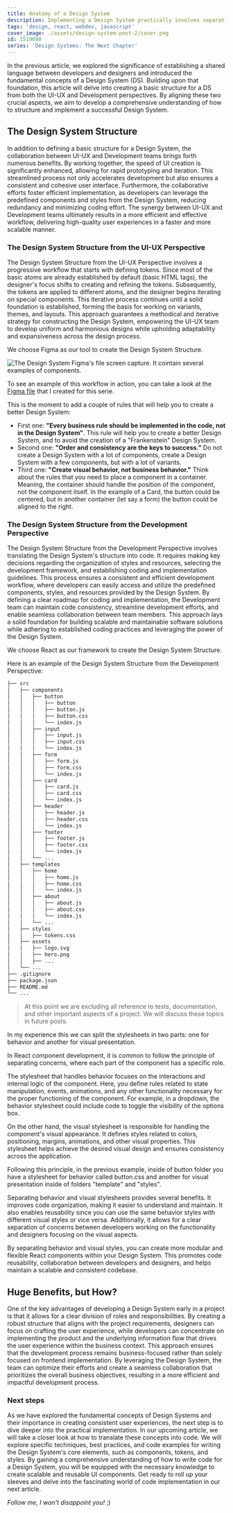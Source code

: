 ```yaml
---
title: Anatomy of a Design System
description: Implementing a Design System practically involves separating behavior and visual stylesheets for efficient component development and consistent UI presentation.
tags: 'design, react, webdev, javascript'
cover_image: ./assets/design-system-post-2/cover.png
id: 1519090
series: 'Design Systems: The Next Chapter'
---
```


In the previous article, we explored the significance of establishing a shared language between developers and designers and introduced the fundamental concepts of a Design System (DS). Building upon that foundation, this article will delve into creating a basic structure for a DS from both the UI-UX and Development perspectives. By aligning these two crucial aspects, we aim to develop a comprehensive understanding of how to structure and implement a successful Design System.

## The Design System Structure

In addition to defining a basic structure for a Design System, the collaboration between UI-UX and Development teams brings forth numerous benefits. By working together, the speed of UI creation is significantly enhanced, allowing for rapid prototyping and iteration. This streamlined process not only accelerates development but also ensures a consistent and cohesive user interface. Furthermore, the collaborative efforts foster efficient implementation, as developers can leverage the predefined components and styles from the Design System, reducing redundancy and minimizing coding effort. The synergy between UI-UX and Development teams ultimately results in a more efficient and effective workflow, delivering high-quality user experiences in a faster and more scalable manner.

### The Design System Structure from the UI-UX Perspective

The Design System Structure from the UI-UX Perspective involves a progressive workflow that starts with defining tokens. Since most of the basic atoms are already established by default (basic HTML tags), the designer's focus shifts to creating and refining the tokens. Subsequently, the tokens are applied to different atoms, and the designer begins iterating on special components. This iterative process continues until a solid foundation is established, forming the basis for working on variants, themes, and layouts. This approach guarantees a methodical and iterative strategy for constructing the Design System, empowering the UI-UX team to develop uniform and harmonious designs while upholding adaptability and expansiveness across the design process.

We choose Figma as our tool to create the Design System Structure.

![The Design System Figma's file screen capture. It cointain several examples of components.](assets/design-system-post-2/figma.png)

<!-- Aqui la imagen que captura parte de esto -->

To see an example of this workflow in action, you can take a look at the [Figma file](https://www.figma.com/file/6GMJzNpoQ4VSokG2S52ip6/Design-System?type=design&node-id=152%3A78&mode=design&t=OSxTDaNaPDp8YKNG-1) that I created for this serie.

This is the moment to add a couple of rules that will help you to create a better Design System:
* First one:
**"Every business rule should be implemented in the code, not in the Design System"**. This rule will help you to create a better Design System, and to avoid the creation of a "Frankenstein" Design System.
* Second one:
**"Order and consistency are the keys to success."** Do not create a Design System with a lot of components, create a Design System with a few components, but with a lot of variants.
* Third one:
**"Create visual behavior, not business behavior."** Think about the rules that you need to place a component in a container. Meaning, the container should handle the position of the component, not the component itself. In the example of a Card, the button could be centered, but in another container (let say a form) the button could be aligned to the right.

### The Design System Structure from the Development Perspective

The Design System Structure from the Development Perspective involves translating the Design System's structure into code. It requires making key decisions regarding the organization of styles and resources, selecting the development framework, and establishing coding and implementation guidelines. This process ensures a consistent and efficient development workflow, where developers can easily access and utilize the predefined components, styles, and resources provided by the Design System. By defining a clear roadmap for coding and implementation, the Development team can maintain code consistency, streamline development efforts, and enable seamless collaboration between team members. This approach lays a solid foundation for building scalable and maintainable software solutions while adhering to established coding practices and leveraging the power of the Design System.

We choose React as our framework to create the Design System Structure.

Here is an example of the Design System Structure from the Development Perspective:

```bash
├── src
│   ├── components
│   │   ├── button
│   │   │   ├── button
│   │   │   ├── button.js
│   │   │   ├── button.css
│   │   │   └── index.js
│   │   ├── input
│   │   │   ├── input.js
│   │   │   ├── input.css
│   │   │   └── index.js
│   │   ├── form
│   │   │   ├── form.js
│   │   │   ├── form.css
│   │   │   └── index.js
│   │   ├── card
│   │   │   ├── card.js
│   │   │   ├── card.css
│   │   │   └── index.js
│   │   ├── header
│   │   │   ├── header.js
│   │   │   ├── header.css
│   │   │   └── index.js
│   │   ├── footer
│   │   │   ├── footer.js
│   │   │   ├── footer.css
│   │   │   └── index.js
│   │   └── ...
│   ├── templates
│   │   ├── home
│   │   │   ├── home.js
│   │   │   ├── home.css
│   │   │   └── index.js
│   │   ├── about
│   │   │   ├── about.js
│   │   │   ├── about.css
│   │   │   └── index.js
│   │   └── ...
│   ├── styles
│   │   ├── tokens.css
│   ├── assets
│   │   ├── logo.svg
│   │   ├── hero.png
│   │   ├── ...
│   └── ...
├── .gitignore
├── package.json
├── README.md
└── ...
```

> At this point we are excluding all reference to tests, documentation, and other important aspects of a project. We will discuss these topics in future posts.

In my experience this we can split the stylesheets in two parts: one for behavior and another for visual presentation.

In React component development, it is common to follow the principle of separating concerns, where each part of the component has a specific role.

The stylesheet that handles behavior focuses on the interactions and internal logic of the component. Here, you define rules related to state manipulation, events, animations, and any other functionality necessary for the proper functioning of the component. For example, in a dropdown, the behavior stylesheet could include code to toggle the visibility of the options box.

On the other hand, the visual stylesheet is responsible for handling the component's visual appearance. It defines styles related to colors, positioning, margins, animations, and other visual properties. This stylesheet helps achieve the desired visual design and ensures consistency across the application.

Following this principle, in the previous example, inside of button folder you have a stylesheet for behavior called button.css and another for visual presentation inside of folders "template" and "styles".

Separating behavior and visual stylesheets provides several benefits. It improves code organization, making it easier to understand and maintain. It also enables reusability since you can use the same behavior styles with different visual styles or vice versa. Additionally, it allows for a clear separation of concerns between developers working on the functionality and designers focusing on the visual aspects.

By separating behavior and visual styles, you can create more modular and flexible React components within your Design System. This promotes code reusability, collaboration between developers and designers, and helps maintain a scalable and consistent codebase.

## Huge Benefits, but How?

One of the key advantages of developing a Design System early in a project is that it allows for a clear division of roles and responsibilities. By creating a robust structure that aligns with the project requirements, designers can focus on crafting the user experience, while developers can concentrate on implementing the product and the underlying information flow that drives the user experience within the business context. This approach ensures that the development process remains business-focused rather than solely focused on frontend implementation. By leveraging the Design System, the team can optimize their efforts and create a seamless collaboration that prioritizes the overall business objectives, resulting in a more efficient and impactful development process.

### Next steps

As we have explored the fundamental concepts of Design Systems and their importance in creating consistent user experiences, the next step is to dive deeper into the practical implementation. In our upcoming article, we will take a closer look at how to translate these concepts into code. We will explore specific techniques, best practices, and code examples for writing the Design System's core elements, such as components, tokens, and styles. By gaining a comprehensive understanding of how to write code for a Design System, you will be equipped with the necessary knowledge to create scalable and reusable UI components. Get ready to roll up your sleeves and delve into the fascinating world of code implementation in our next article.

*Follow me, I won't disappoint you!* ;)







